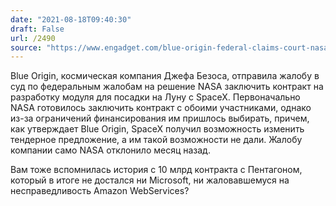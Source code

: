 ```yaml
---
date: "2021-08-18T09:40:30"
draft: False
url: /2490
source: "https://www.engadget.com/blue-origin-federal-claims-court-nasa-challenge-163927526.html?src=rss"
---
```


Blue Origin, космическая компания Джефа Безоса, отправила жалобу в суд по федеральным жалобам на решение NASA заключить контракт на разработку модуля для посадки на Луну с SpaceX. Первоначально NASA готовилось заключить контракт с обоими участниками, однако из-за ограничений финансирования им пришлось выбирать, причем, как утверждает Blue Origin, SpaceX получил возможность изменить тендерное предложение, а им такой возможности не дали. Жалобу компании само NASA отклонило месяц назад.

Вам тоже вспомнилась история с 10 млрд контракта с Пентагоном, который в итоге не достался ни Microsoft, ни жаловавшемуся на несправедливость Amazon WebServices?
